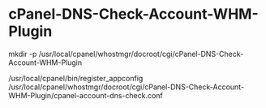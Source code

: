 # cPanel-DNS-Check-Account-WHM-Plugin

mkdir -p /usr/local/cpanel/whostmgr/docroot/cgi/cPanel-DNS-Check-Account-WHM-Plugin

/usr/local/cpanel/bin/register_appconfig /usr/local/cpanel/whostmgr/docroot/cgi/cPanel-DNS-Check-Account-WHM-Plugin/cpanel-account-dns-check.conf
